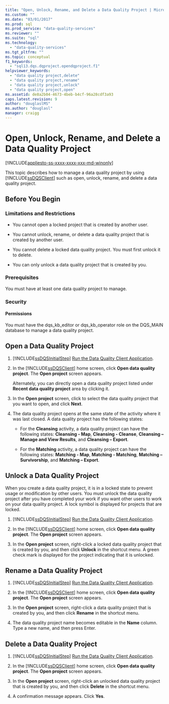 ```yaml
---
title: "Open, Unlock, Rename, and Delete a Data Quality Project | Microsoft Docs"
ms.custom: ""
ms.date: "03/01/2017"
ms.prod: sql
ms.prod_service: "data-quality-services"
ms.reviewer: ""
ms.suite: "sql"
ms.technology: 
  - "data-quality-services"
ms.tgt_pltfrm: ""
ms.topic: conceptual
f1_keywords: 
  - "sql13.dqs.dqproject.opendqproject.f1"
helpviewer_keywords: 
  - "data quality project,delete"
  - "data quality project,rename"
  - "data quality project,unlock"
  - "data quality project,open"
ms.assetid: de8a2b04-4673-4beb-b4cf-96a28cdf3a93
caps.latest.revision: 9
author: "douglaslMS"
ms.author: "douglasl"
manager: craigg
---
```

# Open, Unlock, Rename, and Delete a Data Quality Project

[!INCLUDE[appliesto-ss-xxxx-xxxx-xxx-md-winonly](../includes/appliesto-ss-xxxx-xxxx-xxx-md-winonly.md)]

  This topic describes how to manage a data quality project by using [!INCLUDE[ssDQSClient](../includes/ssdqsclient-md.md)] such as open, unlock, rename, and delete a data quality project.  
  
##  <a name="BeforeYouBegin"></a> Before You Begin  
  
###  <a name="LimitationsRestrictions"></a> Limitations and Restrictions  
  
-   You cannot open a locked project that is created by another user.  
  
-   You cannot unlock, rename, or delete a data quality project that is created by another user.  
  
-   You cannot delete a locked data quality project. You must first unlock it to delete.  
  
-   You can only unlock a data quality project that is created by you.  
  
###  <a name="Prerequisites"></a> Prerequisites  
 You must have at least one data quality project to manage.  
  
###  <a name="Security"></a> Security  
  
####  <a name="Permissions"></a> Permissions  
 You must have the dqs_kb_editor or dqs_kb_operator role on the DQS_MAIN database to manage a data quality project.  
  
##  <a name="Open"></a> Open a Data Quality Project  
  
1.  [!INCLUDE[ssDQSInitialStep](../includes/ssdqsinitialstep-md.md)] [Run the Data Quality Client Application](../data-quality-services/run-the-data-quality-client-application.md).  
  
2.  In the [!INCLUDE[ssDQSClient](../includes/ssdqsclient-md.md)] home screen, click **Open data quality project**. The **Open project** screen appears.  
  
     Alternately, you can directly open a data quality project listed under **Recent data quality project** area by clicking it.  
  
3.  In the **Open project** screen, click to select the data quality project that you want to open, and click **Next**.  
  
4.  The data quality project opens at the same state of the activity where it was last closed. A data quality project has the following states:  
  
    -   For the **Cleansing** activity, a data quality project can have the following states: **Cleansing - Map**, **Cleansing - Cleanse**, **Cleansing – Manage and View Results**, and **Cleansing – Export**.  
  
    -   For the **Matching** activity, a data quality project can have the following states: **Matching - Map**, **Matching - Matching**, **Matching – Survivorship**, and **Matching – Export**.  
  
##  <a name="Unlock"></a> Unlock a Data Quality Project  
 When you create a data quality project, it is in a locked state to prevent usage or modification by other users. You must unlock the data quality project after you have completed your work if you want other users to work on your data quality project. A lock symbol is displayed for projects that are locked.  
  
1.  [!INCLUDE[ssDQSInitialStep](../includes/ssdqsinitialstep-md.md)] [Run the Data Quality Client Application](../data-quality-services/run-the-data-quality-client-application.md).  
  
2.  In the [!INCLUDE[ssDQSClient](../includes/ssdqsclient-md.md)] home screen, click **Open data quality project**. The **Open project** screen appears.  
  
3.  In the **Open project** screen, right-click a locked data quality project that is created by you, and then click **Unlock** in the shortcut menu. A green check mark is displayed for the project indicating that it is unlocked.  
  
##  <a name="Rename"></a> Rename a Data Quality Project  
  
1.  [!INCLUDE[ssDQSInitialStep](../includes/ssdqsinitialstep-md.md)] [Run the Data Quality Client Application](../data-quality-services/run-the-data-quality-client-application.md).  
  
2.  In the [!INCLUDE[ssDQSClient](../includes/ssdqsclient-md.md)] home screen, click **Open data quality project**. The **Open project** screen appears.  
  
3.  In the **Open project** screen, right-click a data quality project that is created by you, and then click **Rename** in the shortcut menu.  
  
4.  The data quality project name becomes editable in the **Name** column. Type a new name, and then press Enter.  
  
##  <a name="Delete"></a> Delete a Data Quality Project  
  
1.  [!INCLUDE[ssDQSInitialStep](../includes/ssdqsinitialstep-md.md)] [Run the Data Quality Client Application](../data-quality-services/run-the-data-quality-client-application.md).  
  
2.  In the [!INCLUDE[ssDQSClient](../includes/ssdqsclient-md.md)] home screen, click **Open data quality project**. The **Open project** screen appears.  
  
3.  In the **Open project** screen, right-click an unlocked data quality project that is created by you, and then click **Delete** in the shortcut menu.  
  
4.  A confirmation message appears. Click **Yes**.  
  
  
